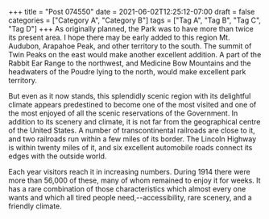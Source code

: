 +++
title = "Post 074550"
date = 2021-06-02T12:25:12-07:00
draft = false
categories = ["Category A", "Category B"]
tags = ["Tag A", "Tag B", "Tag C", "Tag D"]
+++
As originally planned, the Park was to have more than twice its present area. I hope there may be early added to this region Mt. Audubon, Arapahoe Peak, and other territory to the south. The summit of Twin Peaks on the east would make another excellent addition. A part of the Rabbit Ear Range to the northwest, and Medicine Bow Mountains and the headwaters of the Poudre lying to the north, would make excellent park territory.

But even as it now stands, this splendidly scenic region with its delightful climate appears predestined to become one of the most visited and one of the most enjoyed of all the scenic reservations of the Government. In addition to its scenery and climate, it is not far from the geographical centre of the United States. A number of transcontinental railroads are close to it, and two railroads run within a few miles of its border. The Lincoln Highway is within twenty miles of it, and six excellent automobile roads connect its edges with the outside world.

Each year visitors reach it in increasing numbers. During 1914 there were more than 56,000 of these, many of whom remained to enjoy it for weeks. It has a rare combination of those characteristics which almost every one wants and which all tired people need,--accessibility, rare scenery, and a friendly climate.
